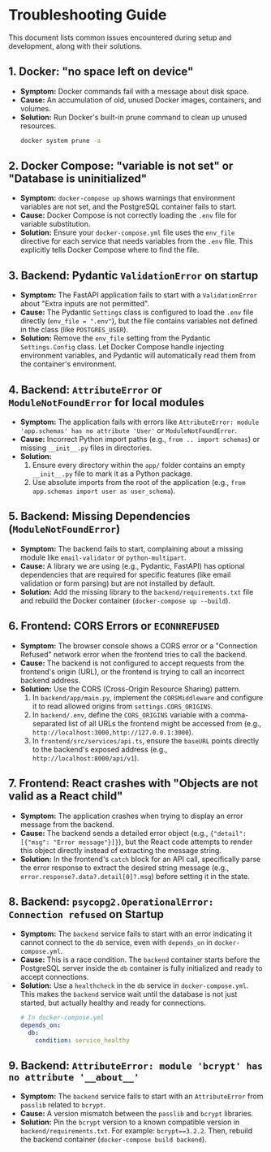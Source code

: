 # Troubleshooting Guide

This document lists common issues encountered during setup and development, along with their solutions.

## 1. Docker: "no space left on device"

*   **Symptom:** Docker commands fail with a message about disk space.
*   **Cause:** An accumulation of old, unused Docker images, containers, and volumes.
*   **Solution:** Run Docker's built-in prune command to clean up unused resources.
    ```bash
    docker system prune -a
    ```

## 2. Docker Compose: "variable is not set" or "Database is uninitialized"

*   **Symptom:** `docker-compose up` shows warnings that environment variables are not set, and the PostgreSQL container fails to start.
*   **Cause:** Docker Compose is not correctly loading the `.env` file for variable substitution.
*   **Solution:** Ensure your `docker-compose.yml` file uses the `env_file` directive for each service that needs variables from the `.env` file. This explicitly tells Docker Compose where to find the file.

## 3. Backend: Pydantic `ValidationError` on startup

*   **Symptom:** The FastAPI application fails to start with a `ValidationError` about "Extra inputs are not permitted".
*   **Cause:** The Pydantic `Settings` class is configured to load the `.env` file directly (`env_file = ".env"`), but the file contains variables not defined in the class (like `POSTGRES_USER`).
*   **Solution:** Remove the `env_file` setting from the Pydantic `Settings.Config` class. Let Docker Compose handle injecting environment variables, and Pydantic will automatically read them from the container's environment.

## 4. Backend: `AttributeError` or `ModuleNotFoundError` for local modules

*   **Symptom:** The application fails with errors like `AttributeError: module 'app.schemas' has no attribute 'User'` or `ModuleNotFoundError`.
*   **Cause:** Incorrect Python import paths (e.g., `from .. import schemas`) or missing `__init__.py` files in directories.
*   **Solution:**
    1.  Ensure every directory within the `app/` folder contains an empty `__init__.py` file to mark it as a Python package.
    2.  Use absolute imports from the root of the application (e.g., `from app.schemas import user as user_schema`).

## 5. Backend: Missing Dependencies (`ModuleNotFoundError`)

*   **Symptom:** The backend fails to start, complaining about a missing module like `email-validator` or `python-multipart`.
*   **Cause:** A library we are using (e.g., Pydantic, FastAPI) has optional dependencies that are required for specific features (like email validation or form parsing) but are not installed by default.
*   **Solution:** Add the missing library to the `backend/requirements.txt` file and rebuild the Docker container (`docker-compose up --build`).

## 6. Frontend: CORS Errors or `ECONNREFUSED`

*   **Symptom:** The browser console shows a CORS error or a "Connection Refused" network error when the frontend tries to call the backend.
*   **Cause:** The backend is not configured to accept requests from the frontend's origin (URL), or the frontend is trying to call an incorrect backend address.
*   **Solution:** Use the CORS (Cross-Origin Resource Sharing) pattern.
    1.  In `backend/app/main.py`, implement the `CORSMiddleware` and configure it to read allowed origins from `settings.CORS_ORIGINS`.
    2.  In `backend/.env`, define the `CORS_ORIGINS` variable with a comma-separated list of all URLs the frontend might be accessed from (e.g., `http://localhost:3000,http://127.0.0.1:3000`).
    3.  In `frontend/src/services/api.ts`, ensure the `baseURL` points directly to the backend's exposed address (e.g., `http://localhost:8000/api/v1`).

## 7. Frontend: React crashes with "Objects are not valid as a React child"
*   **Symptom:** The application crashes when trying to display an error message from the backend.
*   **Cause:** The backend sends a detailed error object (e.g., `{"detail": [{"msg": "Error message"}]}`), but the React code attempts to render this object directly instead of extracting the message string.
*   **Solution:** In the frontend's `catch` block for an API call, specifically parse the error response to extract the desired string message (e.g., `error.response?.data?.detail[0]?.msg`) before setting it in the state.

## 8. Backend: `psycopg2.OperationalError: Connection refused` on Startup

*   **Symptom:** The `backend` service fails to start with an error indicating it cannot connect to the `db` service, even with `depends_on` in `docker-compose.yml`.
*   **Cause:** This is a race condition. The `backend` container starts before the PostgreSQL server inside the `db` container is fully initialized and ready to accept connections.
*   **Solution:** Use a `healthcheck` in the `db` service in `docker-compose.yml`. This makes the `backend` service wait until the database is not just started, but actually healthy and ready for connections.
    ```yaml
    # In docker-compose.yml
    depends_on:
      db:
        condition: service_healthy
    ```

## 9. Backend: `AttributeError: module 'bcrypt' has no attribute '__about__'`
*   **Symptom:** The `backend` service fails to start with an `AttributeError` from `passlib` related to `bcrypt`.
*   **Cause:** A version mismatch between the `passlib` and `bcrypt` libraries.
*   **Solution:** Pin the `bcrypt` version to a known compatible version in `backend/requirements.txt`. For example: `bcrypt==3.2.2`. Then, rebuild the backend container (`docker-compose build backend`).